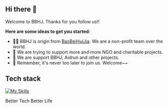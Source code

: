
## Hi there 👋

Welcome to BBHJ.  Thanks for you follow us!!


**Here are some ideas to get you started:**

- 🙋‍♀️ BBHJ is origin from [BaoBeiHuiJia](https://baobeihuijia.com). We are a non-profit team over the world.
- 🌈 We are trying to support more and more NGO and charitable projects.
- 🍿 We are support BBHJ,  Aidrun and other projects.
- 🧙 Remember, it's never too later to join us. Welcome~~



## Tech stack
[![My Skills](https://skillicons.dev/icons?i=github,aws,gcp,azure,linux,bash,vim,git,kubernetes,docker,jenkins,nginx,grafana,vscode,nodejs,vscode,c,vue,go,lua,unity,ts,py,figma,svg,ps&perline=8)](https://skillicons.dev)




Better Tech Better Life
